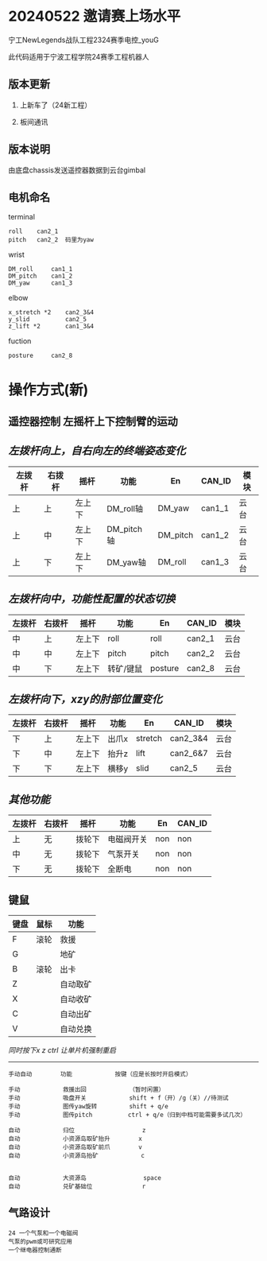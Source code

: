 # 20240522 邀请赛上场水平

宁工NewLegends战队工程2324赛季电控_youG

此代码适用于宁波工程学院24赛季工程机器人

## 版本更新


1. 上新车了（24新工程）

2. 板间通讯

## 版本说明

由底盘chassis发送遥控器数据到云台gimbal

## 电机命名

terminal 

    roll    can2_1
    pitch   can2_2  码里为yaw

wrist 


    DM_roll     can1_1
    DM_pitch    can1_2
    DM_yaw      can1_3

elbow 

    x_stretch *2    can2_3&4
    y_slid          can2_5
    z_lift *2       can1_3&4

fuction

    posture     can2_8





# 操作方式(新)

## 遥控器控制 左摇杆上下控制臂的运动
*左拨杆向上，自右向左的终端姿态变化*
------------------------------------------------------------------------------
左拨杆  | 右拨杆 | 摇杆         | 功能            | En            | CAN_ID      | 模块
------ | ------ | ----------- | --------------- | ------------- | -------------  |  -------------
上     | 上    |   左上下     | DM_roll轴            | DM_yaw          | can1_1      | 云台
上     | 中    |   左上下     | DM_pitch轴          | DM_pitch        | can1_2      | 云台
上     | 下    |   左上下     | DM_yaw轴           | DM_roll         | can1_3      | 云台

*左拨杆向中，功能性配置的状态切换*
------------------------------------------------------------------------------
左拨杆 | 右拨杆 | 摇杆         | 功能            | En             | CAN_ID        | 模块
------ | ------ | ----------- | --------------- | -------------- | -----------  |  ----------
中     | 上    |   左上下     | roll            | roll            | can2_1      | 云台
中     | 中    |   左上下     | pitch           | pitch           | can2_2      | 云台
中     | 下    |   左上下     | 转矿/键鼠           | posture          | can2_8      | 云台

*左拨杆向下，xzy的肘部位置变化*
----------------------------------------------------------------------------------------
左拨杆 | 右拨杆 | 摇杆         | 功能            | En           | CAN_ID        | 模块
----- | ------ | ----------- | --------------- | ------------ | --------------  |  -------
下     | 上    |   左上下     | 出爪x            | stretch      | can2_3&4      | 云台
下     | 中    |   左上下     | 抬升z            | lift         | can2_6&7      | 云台
下     | 下    |   左上下     | 横移y            | slid         | can2_5      | 云台

*其他功能*
-----------------------------------------------------------------------------
左拨杆 | 右拨杆 | 摇杆         | 功能            | En           | CAN_ID
----  | ------ | ----------- | --------------- | ------------ | -------------
上     | 无    |   拨轮下       |电磁阀开关         | non          | non
中     | 无    |   拨轮下       |气泵开关         | non          | non
下     | 无    |   拨轮下       |全断电         | non          | non

## 键鼠


键盘    |   鼠标     |   功能
------  | --------  | --------
F       | 滚轮      | 救援
G       |           | 地矿
B       | 滚轮      | 出卡
Z       |           | 自动取矿
X       |           | 自动收矿
C       |           | 自动出矿
V       |           | 自动兑换

*同时按下x z ctrl 让单片机强制重启*

------------------------------------------------------------------


    手动自动        功能            按键（应是长按时开启模式）

    手动            救援出回            （暂时闲置）
    手动            吸盘开关            shift + f（开）/g（关）//待测试
    手动            图传yaw旋转         shift + q/e     
    手动            图传pitch          ctrl + q/e（归到中档可能需要多试几次）    

    自动            归位                   z  
    自动            小资源岛取矿抬升        x  
    自动            小资源岛取矿前爪        v
    自动            小资源岛抬矿            c


    自动            大资源岛                space
    自动            兑矿基础位              r         

## 气路设计

    24 一个气泵和一个电磁阀
    气泵的pwm或可研究应用
    一个继电器控制通断

    